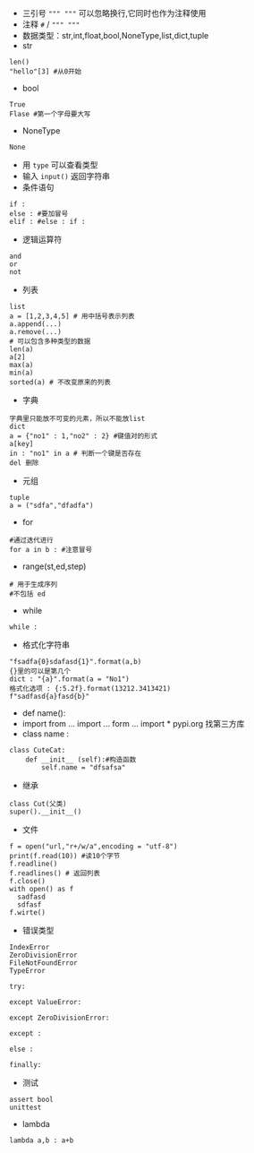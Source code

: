 + 三引号 `""" """` 可以忽略换行,它同时也作为注释使用
+ 注释 `#` / `""" """`
+ 数据类型：str,int,float,bool,NoneType,list,dict,tuple
+ str
```
len()
"hello"[3] #从0开始
```
+ bool
```
True 
Flase #第一个字母要大写
```
+ NoneType
```
None
```
+ 用 `type` 可以查看类型
+ 输入 `input()` 返回字符串
+ 条件语句
```
if :
else : #要加冒号
elif : #else : if :
```
+ 逻辑运算符
```
and 
or
not
```
+ 列表
```
list
a = [1,2,3,4,5] # 用中括号表示列表
a.append(...)
a.remove(...)
# 可以包含多种类型的数据
len(a)
a[2]
max(a)
min(a)
sorted(a) # 不改变原来的列表
```
+ 字典
```
字典里只能放不可变的元素，所以不能放list
dict
a = {"no1" : 1,"no2" : 2} #键值对的形式
a[key]
in : "no1" in a # 判断一个键是否存在
del 删除
```
+ 元组
```
tuple
a = ("sdfa","dfadfa")
```
+ for
```
#通过迭代进行
for a in b : #注意冒号
```
+ range(st,ed,step)
```
# 用于生成序列
#不包括 ed
```
+ while
```
while :
```
+ 格式化字符串
```
"fsadfa{0}sdafasd{1}".format(a,b)
{}里的可以是第几个
dict : "{a}".format(a = "No1")
格式化选项 : {:5.2f}.format(13212.3413421)
f"sadfasd{a}fasd{b}"
```
+ def name():
+ import
  from ... import ...
  form ... import *
  pypi.org 找第三方库
+ class name : 
```
class CuteCat:
    def __init__ (self):#构造函数
        self.name = "dfsafsa"
```
+ 继承
```
class Cut(父类)
super().__init__()
```
+ 文件
```
f = open("url,"r+/w/a",encoding = "utf-8")
print(f.read(10)) #读10个字节
f.readline()
f.readlines() # 返回列表
f.close()
with open() as f
  sadfasd
  sdfasf
f.wirte()
```
+ 错误类型
```
IndexError
ZeroDivisionError
FileNotFoundError
TypeError

try:

except ValueError:

except ZeroDivisionError:

except :

else :

finally:
```
+ 测试
```
assert bool
unittest
```
+ lambda
```
lambda a,b : a+b
```